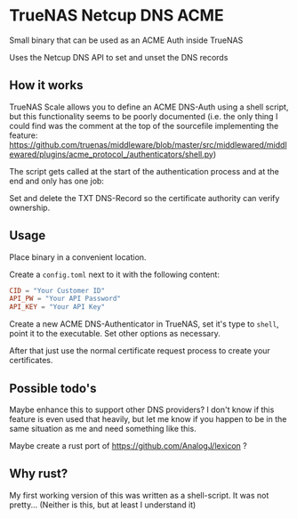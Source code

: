 # TrueNAS Netcup DNS ACME

Small binary that can be used as an ACME Auth inside TrueNAS

Uses the Netcup DNS API to set and unset the DNS records

## How it works

TrueNAS Scale allows you to define an ACME DNS-Auth using a shell script, but this functionality seems to be poorly documented (i.e. the only thing I could find was the comment at the top of the sourcefile implementing the feature: https://github.com/truenas/middleware/blob/master/src/middlewared/middlewared/plugins/acme_protocol_/authenticators/shell.py)

The script gets called at the start of the authentication process and at the end and only has one job:

Set and delete the TXT DNS-Record so the certificate authority can verify ownership.

## Usage

Place binary in a convenient location.

Create a `config.toml` next to it with the following content:

```toml
CID = "Your Customer ID"
API_PW = "Your API Password"
API_KEY = "Your API Key"
```

Create a new ACME DNS-Authenticator in TrueNAS, set it's type to `shell`, point it to the executable. Set other options as necessary.

After that just use the normal certificate request process to create your certificates.

## Possible todo's

Maybe enhance this to support other DNS providers? I don't know if this feature is even used that heavily, but let me know if you happen to be in the same situation as me and need something like this.

Maybe create a rust port of https://github.com/AnalogJ/lexicon ?

## Why rust?

My first working version of this was written as a shell-script. It was not pretty... (Neither is this, but at least I understand it)
